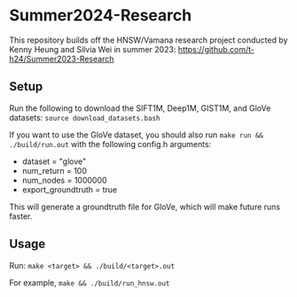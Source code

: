 # Summer2024-Research

This repository builds off the HNSW/Vamana research project conducted by Kenny Heung and
Silvia Wei in summer 2023: https://github.com/t-h24/Summer2023-Research

## Setup
Run the following to download the SIFT1M, Deep1M, GIST1M, and GloVe datasets: `source download_datasets.bash`

If you want to use the GloVe dataset, you should also run `make run && ./build/run.out` with the following config.h arguments:
- dataset = "glove"
- num_return = 100
- num_nodes = 1000000
- export_groundtruth = true 

This will generate a groundtruth file for GloVe, which will make future runs faster.

## Usage
Run: `make <target> && ./build/<target>.out`

For example, `make && ./build/run_hnsw.out`